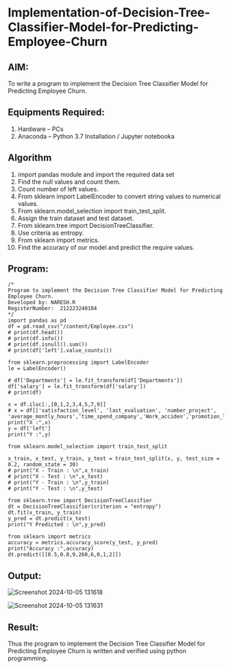 # Implementation-of-Decision-Tree-Classifier-Model-for-Predicting-Employee-Churn

## AIM:
To write a program to implement the Decision Tree Classifier Model for Predicting Employee Churn.

## Equipments Required:
1. Hardware – PCs
2. Anaconda – Python 3.7 Installation / Jupyter notebooka

## Algorithm
1. import pandas module and import the required data set
2. Find the null values and count them.
3. Count number of left values.
4. From sklearn import LabelEncoder to convert string values to numerical values.
5. From sklearn.model_selection import train_test_split.
6. Assign the train dataset and test dataset.
7. From sklearn.tree import DecisionTreeClassifier.
8. Use criteria as entropy.
9. From sklearn import metrics.
10. Find the accuracy of our model and predict the require values.

## Program:
```
/*
Program to implement the Decision Tree Classifier Model for Predicting Employee Churn.
Developed by: NARESH.R
RegisterNumber:  212223240104
*/
import pandas as pd
df = pd.read_csv("/content/Employee.csv")
# print(df.head())
# print(df.info())
# print(df.isnull().sum())
# print(df['left'].value_counts())

from sklearn.preprocessing import LabelEncoder
le = LabelEncoder()

# df['Departments'] = le.fit_transform(df['Departments'])
df['salary'] = le.fit_transform(df['salary'])
# print(df)

x = df.iloc[:,[0,1,2,3,4,5,7,9]]
# x = df[['satisfaction_level', 'last_evaluation', 'number_project', 'average_montly_hours','time_spend_company','Work_acciden','promotion_last_5years','salary']]
print("X :",x)
y = df['left']
print("Y :",y)

from sklearn.model_selection import train_test_split

x_train, x_test, y_train, y_test = train_test_split(x, y, test_size = 0.2, random_state = 30)
# print("X - Train : \n",x_train)
# print("X - Test : \n",x_test)
# print("Y - Train : \n",y_train)
# print("Y - Test : \n",y_test)

from sklearn.tree import DecisionTreeClassifier
dt = DecisionTreeClassifier(criterion = "entropy")
dt.fit(x_train, y_train)
y_pred = dt.predict(x_test)
print("Y Predicted : \n",y_pred)

from sklearn import metrics
accuracy = metrics.accuracy_score(y_test, y_pred)
print("Accuracy :",accuracy)
dt.predict([[0.5,0.8,9,260,6,0,1,2]])
```

## Output:
![Screenshot 2024-10-05 131618](https://github.com/user-attachments/assets/9d51103b-9d88-4715-abdd-2dfbcdd944ca)

![Screenshot 2024-10-05 131631](https://github.com/user-attachments/assets/e4144af6-4d67-44fb-bd7b-cb2ea70e167d)

## Result:
Thus the program to implement the  Decision Tree Classifier Model for Predicting Employee Churn is written and verified using python programming.
